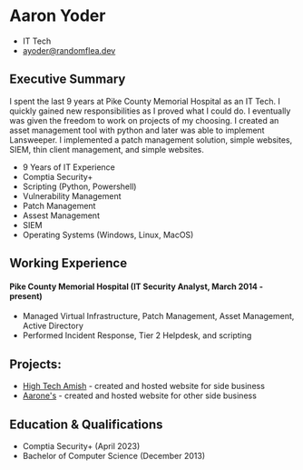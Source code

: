 # Aaron Yoder  
* IT Tech
* ayoder@randomflea.dev

## Executive Summary
I spent the last 9 years at Pike County Memorial Hospital as an IT Tech. I quickly gained new responsibilities as I proved what I could do. I eventually was given the freedom to work on projects of my choosing. I created an asset management tool with python and later was able to implement Lansweeper. I implemented a patch management solution, simple websites, SIEM, thin client management, and simple websites.

* 9 Years of IT Experience
* Comptia Security+
* Scripting (Python, Powershell)
* Vulnerability Management
* Patch Management
* Assest Management
* SIEM
* Operating Systems (Windows, Linux, MacOS)

## Working Experience

#### Pike County Memorial Hospital (IT Security Analyst, March 2014 - present) 

* Managed Virtual Infrastructure, Patch Management, Asset Management, Active Directory
* Performed Incident Response, Tier 2 Helpdesk, and scripting

## Projects: 

* [High Tech Amish](https://hightechamish.com) - created and hosted website for side business
* [Aarone's](https://aaronebooksgamesandmore.com) - created and hosted website for other side business

## Education & Qualifications

* Comptia Security+ (April 2023)
* Bachelor of Computer Science (December 2013)


